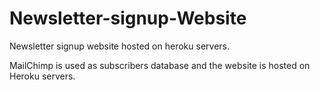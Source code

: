 # Newsletter-signup-Website
Newsletter signup website hosted on heroku servers.

MailChimp is used as subscribers database and the website is hosted on Heroku servers.
